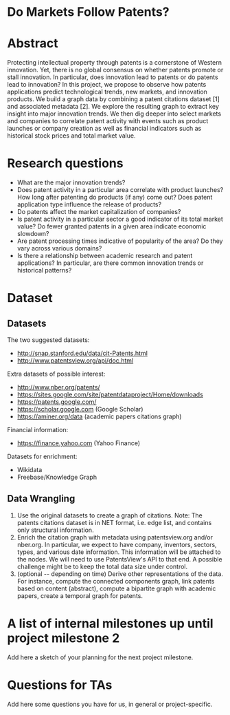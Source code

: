 # Do Markets Follow Patents?

# Abstract

Protecting intellectual property through patents is a cornerstone of Western innovation. Yet, there is no global consensus on whether patents promote or stall innovation. In particular, does innovation lead to patents or do patents lead to innovation? In this project, we propose to observe how patents applications predict technological trends, new markets, and innovation products. We build a graph data by combining a patent citations dataset [1] and associated metadata [2]. We explore the resulting graph to extract key insight into major innovation trends. We then dig deeper into select markets and companies to correlate patent activity with events such as product launches or company creation as well as financial indicators such as historical stock prices and total market value.

# Research questions
* What are the major innovation trends?
* Does patent activity in a particular area correlate with product launches? How long after patenting do products (if any) come out? Does patent application type influence the release of products?
* Do patents affect the market capitalization of companies?
* Is patent activity in a particular sector a good indicator of its total market value? Do fewer granted patents in a given area indicate economic slowdown?
* Are patent processing times indicative of popularity of the area? Do they vary across various domains?
* Is there a relationship between academic research and patent applications? In particular, are there common innovation trends or historical patterns?

# Dataset

## Datasets

The two suggested datasets:

* http://snap.stanford.edu/data/cit-Patents.html
* http://www.patentsview.org/api/doc.html

Extra datasets of possible interest:

* http://www.nber.org/patents/
* https://sites.google.com/site/patentdataproject/Home/downloads
* https://patents.google.com/
* https://scholar.google.com (Google Scholar)
* https://aminer.org/data (academic papers citations graph)

Financial information:

* https://finance.yahoo.com (Yahoo Finance)

Datasets for enrichment:

* Wikidata
* Freebase/Knowledge Graph

## Data Wrangling

1. Use the original datasets to create a graph of citations. Note: The patents citations dataset is in NET format, i.e. edge list, and contains only structural information.
2. Enrich the citation graph with metadata using patentsview.org and/or nber.org. In particular, we expect to have company, inventors, sectors, types, and various date information. This information will be attached to the nodes. We will need to use PatentsView's API to that end. A possible challenge might be to keep the total data size under control.
3. (optional -- depending on time) Derive other representations of the data. For instance, compute the connected components graph, link patents based on content (abstract), compute a bipartite graph with academic papers, create a temporal graph for patents.

# A list of internal milestones up until project milestone 2
Add here a sketch of your planning for the next project milestone.

# Questions for TAs
Add here some questions you have for us, in general or project-specific.
